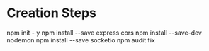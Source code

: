 # Creation Steps

npm init - y
npm install --save express cors
npm install --save-dev nodemon 
npm install --save socketio
npm audit fix